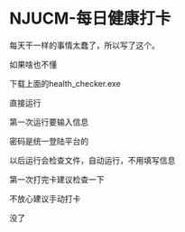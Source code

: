 # NJUCM-每日健康打卡
每天干一样的事情太蠢了，所以写了这个。


如果啥也不懂


下载上面的health_checker.exe


直接运行


第一次运行要输入信息


密码是统一登陆平台的


以后运行会检查文件，自动运行，不用填写信息


第一次打完卡建议检查一下


不放心建议手动打卡


没了
